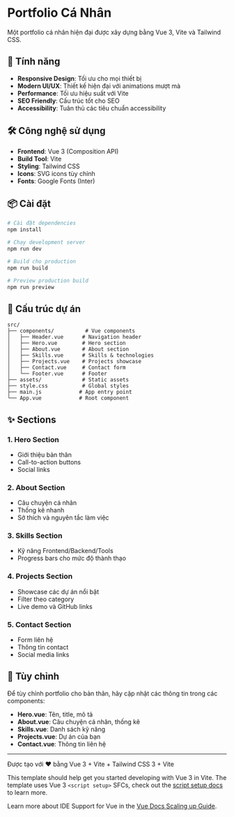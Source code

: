 # Portfolio Cá Nhân

Một portfolio cá nhân hiện đại được xây dựng bằng Vue 3, Vite và Tailwind CSS.

## 🚀 Tính năng

- **Responsive Design**: Tối ưu cho mọi thiết bị
- **Modern UI/UX**: Thiết kế hiện đại với animations mượt mà
- **Performance**: Tối ưu hiệu suất với Vite
- **SEO Friendly**: Cấu trúc tốt cho SEO
- **Accessibility**: Tuân thủ các tiêu chuẩn accessibility

## 🛠️ Công nghệ sử dụng

- **Frontend**: Vue 3 (Composition API)
- **Build Tool**: Vite
- **Styling**: Tailwind CSS
- **Icons**: SVG icons tùy chỉnh
- **Fonts**: Google Fonts (Inter)

## 📦 Cài đặt

```bash
# Cài đặt dependencies
npm install

# Chạy development server
npm run dev

# Build cho production
npm run build

# Preview production build
npm run preview
```

## 🎨 Cấu trúc dự án

```
src/
├── components/          # Vue components
│   ├── Header.vue      # Navigation header
│   ├── Hero.vue        # Hero section
│   ├── About.vue       # About section
│   ├── Skills.vue      # Skills & technologies
│   ├── Projects.vue    # Projects showcase
│   ├── Contact.vue     # Contact form
│   └── Footer.vue      # Footer
├── assets/             # Static assets
├── style.css           # Global styles
├── main.js            # App entry point
└── App.vue            # Root component
```

## ✨ Sections

### 1. Hero Section
- Giới thiệu bản thân
- Call-to-action buttons
- Social links

### 2. About Section
- Câu chuyện cá nhân
- Thống kê nhanh
- Sở thích và nguyên tắc làm việc

### 3. Skills Section
- Kỹ năng Frontend/Backend/Tools
- Progress bars cho mức độ thành thạo

### 4. Projects Section
- Showcase các dự án nổi bật
- Filter theo category
- Live demo và GitHub links

### 5. Contact Section
- Form liên hệ
- Thông tin contact
- Social media links

## 🎯 Tùy chỉnh

Để tùy chỉnh portfolio cho bản thân, hãy cập nhật các thông tin trong các components:

- **Hero.vue**: Tên, title, mô tả
- **About.vue**: Câu chuyện cá nhân, thống kê
- **Skills.vue**: Danh sách kỹ năng
- **Projects.vue**: Dự án của bạn
- **Contact.vue**: Thông tin liên hệ

---

Được tạo với ❤️ bằng Vue 3 + Vite + Tailwind CSS 3 + Vite

This template should help get you started developing with Vue 3 in Vite. The template uses Vue 3 `<script setup>` SFCs, check out the [script setup docs](https://v3.vuejs.org/api/sfc-script-setup.html#sfc-script-setup) to learn more.

Learn more about IDE Support for Vue in the [Vue Docs Scaling up Guide](https://vuejs.org/guide/scaling-up/tooling.html#ide-support).
